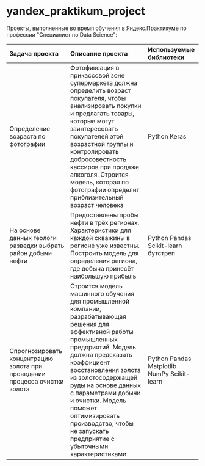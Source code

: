 # yandex_praktikum_project

Проекты, выполненные во время обучения в Яндекс.Практикуме по профессии "Специалист по Data Science":

|Задача проекта|Описание проекта|Используемые библиотеки|
|:---|:---|:---|
|Определение возраста по фотографии|Фотофиксация в прикассовой зоне супермаркета должна определить возраст покупателя, чтобы анализировать покупки и предлагать товары, которые могут заинтересовать покупателей этой возрастной группы и контролировать добросовестность кассиров при продаже алкоголя. Строится модель, которая по фотографии определит приблизительный возраст человека|Python Keras|
|На основе данных геологи разведки выбрать район добычи нефти|Предоставлены пробы нефти в трёх регионах. Характеристики для каждой скважины в регионе уже известны. Построить модель для определения региона, где добыча принесёт наибольшую прибыль|Python Pandas Scikit-learn бутстреп|
|Спрогнозировать концентрацию золота при проведении процесса очистки золота|Строится модель машинного обучения для промышленной компании, разрабатывающая решения для эффективной работы промышленных предприятий. Модель должна предсказать коэффициент восстановления золота из золотосодержащей руды на основе данных с параметрами добычи и очистки. Модель поможет оптимизировать производство, чтобы не запускать предприятие с убыточными характеристиками|Python Pandas Matplotlib NumPy Scikit-learn|

